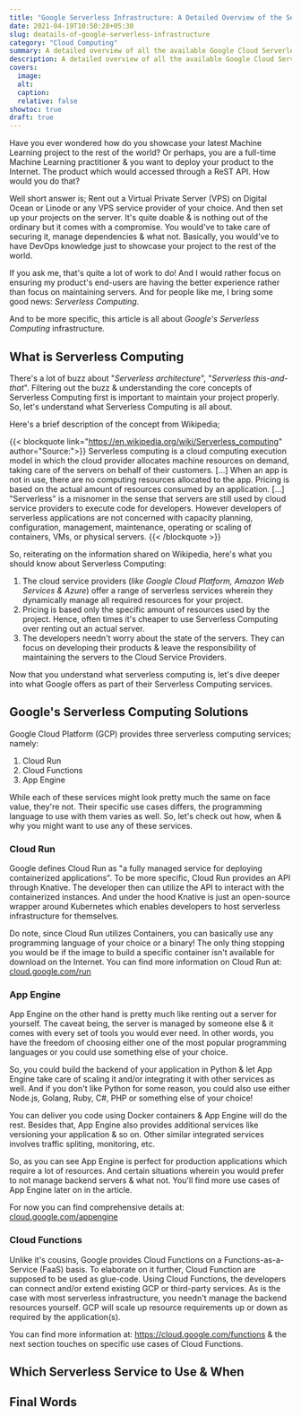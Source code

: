 ```yaml
---
title: "Google Serverless Infrastructure: A Detailed Overview of the Serverless Service"
date: 2021-04-19T10:50:28+05:30
slug: deatails-of-google-serverless-infrastructure
category: "Cloud Computing"
summary: A detailed overview of all the available Google Cloud Serverless services.
description: A detailed overview of all the available Google Cloud Serverless services.
covers:
  image:
  alt:
  caption:
  relative: false
showtoc: true
draft: true
---
```


Have you ever wondered how do you showcase your latest Machine Learning project to the rest of the world? Or perhaps, you are a full-time Machine Learning practitioner & you want to deploy your product to the Internet. The product which would accessed through a ReST API. How would you do that?

Well short answer is; Rent out a Virtual Private Server (VPS) on Digital Ocean or Linode or any VPS service provider of your choice. And then set up your projects on the server. It's quite doable & is nothing out of the ordinary but it comes with a compromise. You would've to take care of securing it, manage dependencies & what not. Basically, you would've to have DevOps knowledge just to showcase your project to the rest of the world.

If you ask me, that's quite a lot of work to do! And I would rather focus on ensuring my product's end-users are having the better experience rather than focus on maintaining servers. And for people like me, I bring some good news: _Serverless Computing_.

And to be more specific, this article is all about _Google's Serverless Computing_ infrastructure.

## What is Serverless Computing

There's a lot of buzz about "_Serverless architecture_", "_Serverless this-and-that_". Filtering out the buzz & understanding the core concepts of Serverless Computing first is important to maintain your project properly. So, let's understand what Serverless Computing is all about.

Here's a brief description of the concept from Wikipedia;

{{< blockquote link="https://en.wikipedia.org/wiki/Serverless_computing" author="Source:">}}
  Serverless computing is a cloud computing execution model in which the cloud provider allocates machine resources on demand, taking care of the servers on behalf of their customers. [...] When an app is not in use, there are no computing resources allocated to the app. Pricing is based on the actual amount of resources consumed by an application. [...] "Serverless" is a misnomer in the sense that servers are still used by cloud service providers to execute code for developers. However developers of serverless applications are not concerned with capacity planning, configuration, management, maintenance, operating or scaling of containers, VMs, or physical servers.
{{< /blockquote >}}

So, reiterating on the information shared on Wikipedia, here's what you should know about Serverless Computing:

1. The cloud service providers (_like Google Cloud Platform, Amazon Web Services & Azure_) offer a range of serverless services wherein they dynamically manage all required resources for your project.
2. Pricing is based only the specific amount of resources used by the project. Hence, often times it's cheaper to use Serverless Computing over renting out an actual server.
3. The developers needn't worry about the state of the servers. They can focus on developing their products & leave the responsibility of maintaining the servers to the Cloud Service Providers.

Now that you understand what serverless computing is, let's dive deeper into what Google offers as part of their Serverless Computing services.

## Google's Serverless Computing Solutions

Google Cloud Platform (GCP) provides three serverless computing services; namely:

1. Cloud Run
2. Cloud Functions
3. App Engine

While each of these services might look pretty much the same on face value, they're not. Their specific use cases differs, the programming language to use with them varies as well. So, let's check out how, when & why you might want to use any of these services.

### Cloud Run

Google defines Cloud Run as "a fully managed service for deploying containerized applications". To be more specific, Cloud Run provides an API through Knative. The developer then can utilize the API to interact with the containerized instances. And under the hood Knative is just an open-source wrapper around Kubernetes which enables developers to host serverless infrastructure for themselves.

Do note, since Cloud Run utilizes Containers, you can basically use any programming language of your choice or a binary! The only thing stopping you would be if the image to build a specific container isn't available for download on the Internet. You can find more information on Cloud Run at: [cloud.google.com/run](https://cloud.google.com/run)

### App Engine

App Engine on the other hand is pretty much like renting out a server for yourself. The caveat being, the server is managed by someone else & it comes with every set of tools you would ever need. In other words, you have the freedom of choosing either one of the most popular programming languages or you could use something else of your choice.

So, you could build the backend of your application in Python & let App Engine take care of scaling it and/or integrating it with other services as well. And if you don't like Python for some reason, you could also use either Node.js, Golang, Ruby, C#, PHP or something else of your choice!

You can deliver you code using Docker containers & App Engine will do the rest. Besides that, App Engine also provides additional services like versioning your application & so on. Other similar integrated services involves traffic spliting, monitoring, etc.

So, as you can see App Engine is perfect for production applications which require a lot of resources. And certain situations wherein you would prefer to not manage backend servers & what not. You'll find more use cases of App Engine later on in the article.

For now you can find comprehensive details at: [cloud.google.com/appengine](https://cloud.google.com/appengine)

### Cloud Functions

Unlike it's cousins, Google provides Cloud Functions on a Functions-as-a-Service (FaaS) basis.  To elaborate on it further, Cloud Function are supposed to be used as glue-code. Using Cloud Functions, the developers can connect and/or extend existing GCP or third-party services. As is the case with most serverless infrastructure, you needn't manage the backend resources yourself. GCP will scale up resource requirements up or down as required by the application(s).

You can find more information at: https://cloud.google.com/functions & the next section touches on specific use cases of Cloud Functions.

## Which Serverless Service to Use & When

## Final Words
